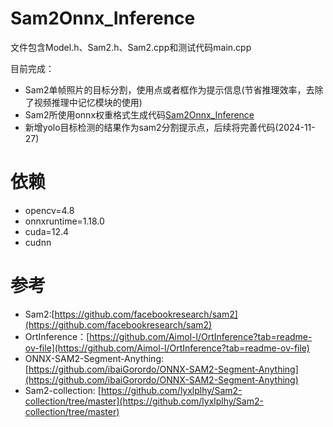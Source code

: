 # Sam2Onnx_Inference
文件包含Model.h、Sam2.h、Sam2.cpp和测试代码main.cpp

目前完成：
  * Sam2单帧照片的目标分割，使用点或者框作为提示信息(节省推理效率，去除了视频推理中记忆模块的使用)
  * Sam2所使用onnx权重格式生成代码[Sam2Onnx_Inference](https://github.com/lyxlplhy/Sam2-collection?tab=readme-ov-file#onnx%E5%AF%BC%E5%87%BA)
  * 新增yolo目标检测的结果作为sam2分割提示点，后续将完善代码(2024-11-27)

# 依赖
  * opencv=4.8
  * onnxruntime=1.18.0
  * cuda=12.4
  * cudnn

# 参考
  * Sam2:[https://github.com/facebookresearch/sam2](https://github.com/facebookresearch/sam2)
  * OrtInference：[https://github.com/Aimol-l/OrtInference?tab=readme-ov-file](https://github.com/Aimol-l/OrtInference?tab=readme-ov-file)
  * ONNX-SAM2-Segment-Anything:[https://github.com/ibaiGorordo/ONNX-SAM2-Segment-Anything](https://github.com/ibaiGorordo/ONNX-SAM2-Segment-Anything)
  * Sam2-collection: [https://github.com/lyxlplhy/Sam2-collection/tree/master](https://github.com/lyxlplhy/Sam2-collection/tree/master)

